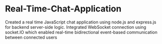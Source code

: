 # Real-Time-Chat-Application

Created a real time JavaScript chat application using node.js and express.js for backend server-side logic. Integrated WebSocket connection using socket.IO which enabled real-time bidirectional event-based communication between connected users
